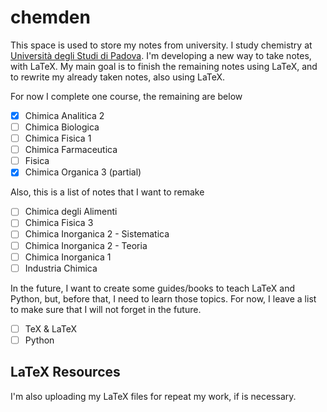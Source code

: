# chemden

This space is used to store my notes from university. I study chemistry at [Università degli Studi di Padova](https://www.unipd.it/).
I'm developing a new way to take notes, with LaTeX.
My main goal is to finish the remaining notes using LaTeX, and to rewrite my already taken notes, also using LaTeX.

For now I complete one course, the remaining are below
- [x] Chimica Analitica 2
- [ ] Chimica Biologica
- [ ] Chimica Fisica 1
- [ ] Chimica Farmaceutica
- [ ] Fisica
- [x] Chimica Organica 3 (partial)

Also, this is a list of notes that I want to remake
- [ ] Chimica degli Alimenti
- [ ] Chimica Fisica 3
- [ ] Chimica Inorganica 2 - Sistematica
- [ ] Chimica Inorganica 2 - Teoria
- [ ] Chimica Inorganica 1
- [ ] Industria Chimica

In the future, I want to create some guides/books to teach LaTeX and Python, but, before that, I need to learn those topics.
For now, I leave a list to make sure that I will not forget in the future.
- [ ] TeX & LaTeX
- [ ] Python

## LaTeX Resources
I'm also uploading my LaTeX files for repeat my work, if is necessary.

